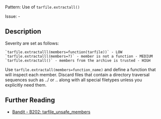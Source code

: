Pattern: Use of `tarfile.extractall()`

Issue: -

## Description

Severity are set as follows:

    `tarfile.extractalll(members=function(tarfile))` - LOW
    `tarfile.extractalll(members=?)` - member is not a function - MEDIUM
    `tarfile.extractall()` - members from the archive is trusted - HIGH

Use `tarfile.extractall(members=function_name)` and define a function that will inspect each member. Discard files that contain a directory traversal sequences such as ../ or \.. along with all special filetypes unless you explicitly need them.

## Further Reading

* [Bandit - B202: tarfile_unsafe_members](https://bandit.readthedocs.io/en/latest/plugins/b202_tarfile_unsafe_members.html)
